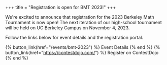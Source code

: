 +++
title = "Registration is open for BMT 2023!"
+++

We're excited to announce that registration for the 2023 Berkeley Math
Tournament is now open! The next iteration of our high-school tournament will be
held on UC Berkeley Campus on November 4, 2023.

Follow the links below for event details and the registration portal.

{% button_link(href="/events/bmt-2023") %} Event Details {% end %}
{% button_link(href="https://contestdojo.com/") %} Register on ContestDojo
{% end %}
